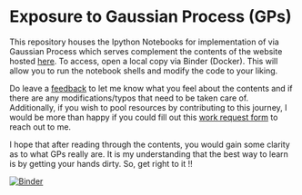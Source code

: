 # Exposure to Gaussian Process (GPs)

This repository houses the Ipython Notebooks for implementation of via Gaussian Process which serves complement the contents of the website hosted [here](). To access, open a local copy via Binder (Docker). This will allow you to run the notebook shells and modify the code to your liking.

Do leave a [feedback](https://sites.google.com/view/exposure-to-gp/feedback) to let me know what you feel about the contents and if there are any modifications/typos that need to be taken care of. Additionally, if you wish to pool resources by contributing to this journey, I would be more than happy if you could fill out this [work request form](https://sites.google.com/view/exposure-to-gp/feedback/contribute) to reach out to me.

I hope that after reading through the contents, you would gain some clarity as to what GPs really are. It is my understanding that the best way to learn is by getting your hands dirty. So, get right to it !!

[![Binder](https://mybinder.org/badge.svg)](https://mybinder.org/v2/gl/ktiwari9%2Fgaussian-process/master?filepath=GP_1D.ipynb)
